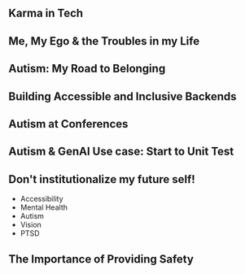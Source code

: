 ## Karma in Tech ##

## Me, My Ego & the Troubles in my Life ##

## Autism: My Road to Belonging ##

## Building Accessible and Inclusive Backends ##

## Autism at Conferences ##

## Autism & GenAI Use case: Start to Unit Test ##

## Don't institutionalize my future self! ##

 - Accessibility
 - Mental Health
 - Autism
 - Vision 
 - PTSD

 ## The Importance of Providing Safety ##



